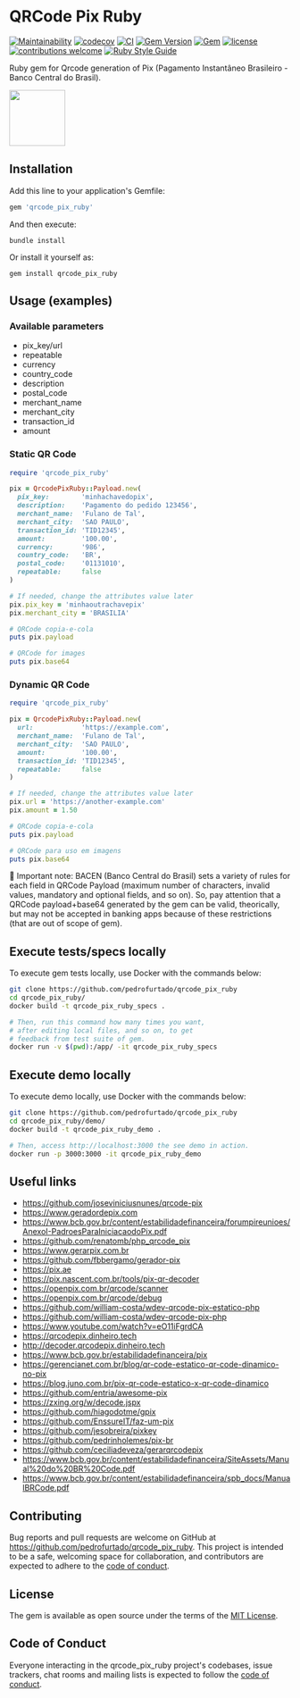 # QRCode Pix Ruby

[![Maintainability](https://api.codeclimate.com/v1/badges/ff1952ca066c27953773/maintainability)](https://codeclimate.com/github/pedrofurtado/qrcode_pix_ruby/maintainability)
[![codecov](https://codecov.io/gh/pedrofurtado/qrcode_pix_ruby/branch/master/graph/badge.svg?token=OK3S19R5CG)](https://codecov.io/gh/pedrofurtado/qrcode_pix_ruby)
[![CI](https://github.com/pedrofurtado/qrcode_pix_ruby/actions/workflows/ci.yml/badge.svg)](https://github.com/pedrofurtado/qrcode_pix_ruby/actions/workflows/ci.yml)
[![Gem Version](https://badge.fury.io/rb/qrcode_pix_ruby.svg)](https://badge.fury.io/rb/qrcode_pix_ruby)
[![Gem](https://img.shields.io/gem/dt/qrcode_pix_ruby.svg)]()
[![license](https://img.shields.io/github/license/pedrofurtado/qrcode_pix_ruby.svg)]()
[![contributions welcome](https://img.shields.io/badge/contributions-welcome-brightgreen.svg?style=flat)](https://github.com/pedrofurtado/qrcode_pix_ruby)
[![Ruby Style Guide](https://img.shields.io/badge/code_style-rubocop-brightgreen.svg)](https://github.com/rubocop/rubocop)

Ruby gem for Qrcode generation of Pix (Pagamento Instantâneo Brasileiro - Banco Central do Brasil).

<img style="max-width: 100%;" src="https://github.com/pedrofurtado/qrcode_pix_ruby/blob/master/pix_logo.png?raw=true" height="100px" />

## Installation

Add this line to your application's Gemfile:

```ruby
gem 'qrcode_pix_ruby'
```

And then execute:

    bundle install

Or install it yourself as:

    gem install qrcode_pix_ruby

## Usage (examples)

### Available parameters

- pix_key/url
- repeatable
- currency
- country_code
- description
- postal_code
- merchant_name
- merchant_city
- transaction_id
- amount

### Static QR Code

```ruby
require 'qrcode_pix_ruby'

pix = QrcodePixRuby::Payload.new(
  pix_key:        'minhachavedopix',
  description:    'Pagamento do pedido 123456',
  merchant_name:  'Fulano de Tal',
  merchant_city:  'SAO PAULO',
  transaction_id: 'TID12345',
  amount:         '100.00',
  currency:       '986',
  country_code:   'BR',
  postal_code:    '01131010',
  repeatable:     false
)

# If needed, change the attributes value later
pix.pix_key = 'minhaoutrachavepix'
pix.merchant_city = 'BRASILIA'

# QRCode copia-e-cola
puts pix.payload

# QRCode for images
puts pix.base64
```

### Dynamic QR Code

```ruby
require 'qrcode_pix_ruby'

pix = QrcodePixRuby::Payload.new(
  url:            'https://example.com',
  merchant_name:  'Fulano de Tal',
  merchant_city:  'SAO PAULO',
  amount:         '100.00',
  transaction_id: 'TID12345',
  repeatable:     false
)

# If needed, change the attributes value later
pix.url = 'https://another-example.com'
pix.amount = 1.50

# QRCode copia-e-cola
puts pix.payload

# QRCode para uso em imagens
puts pix.base64
```

🚨 Important note: BACEN (Banco Central do Brasil) sets a variety of rules for each field in QRCode Payload (maximum number of characters, invalid values, mandatory and optional fields, and so on). So, pay attention that a QRCode payload+base64 generated by the gem can be valid, theorically, but may not be accepted in banking apps because of these restrictions (that are out of scope of gem).

## Execute tests/specs locally

To execute gem tests locally, use Docker with the commands below:

```bash
git clone https://github.com/pedrofurtado/qrcode_pix_ruby
cd qrcode_pix_ruby/
docker build -t qrcode_pix_ruby_specs .

# Then, run this command how many times you want,
# after editing local files, and so on, to get
# feedback from test suite of gem.
docker run -v $(pwd):/app/ -it qrcode_pix_ruby_specs
```

## Execute demo locally

To execute demo locally, use Docker with the commands below:

```bash
git clone https://github.com/pedrofurtado/qrcode_pix_ruby
cd qrcode_pix_ruby/demo/
docker build -t qrcode_pix_ruby_demo .

# Then, access http://localhost:3000 the see demo in action.
docker run -p 3000:3000 -it qrcode_pix_ruby_demo
```

## Useful links

* https://github.com/joseviniciusnunes/qrcode-pix
* https://www.geradordepix.com
* https://www.bcb.gov.br/content/estabilidadefinanceira/forumpireunioes/AnexoI-PadroesParaIniciacaodoPix.pdf
* https://github.com/renatomb/php_qrcode_pix
* https://www.gerarpix.com.br
* https://github.com/fbbergamo/gerador-pix
* https://pix.ae
* https://pix.nascent.com.br/tools/pix-qr-decoder
* https://openpix.com.br/qrcode/scanner
* https://openpix.com.br/qrcode/debug
* https://github.com/william-costa/wdev-qrcode-pix-estatico-php
* https://github.com/william-costa/wdev-qrcode-pix-php
* https://www.youtube.com/watch?v=eO11iFgrdCA
* https://qrcodepix.dinheiro.tech
* http://decoder.qrcodepix.dinheiro.tech
* https://www.bcb.gov.br/estabilidadefinanceira/pix
* https://gerencianet.com.br/blog/qr-code-estatico-qr-code-dinamico-no-pix
* https://blog.juno.com.br/pix-qr-code-estatico-x-qr-code-dinamico
* https://github.com/entria/awesome-pix
* https://zxing.org/w/decode.jspx
* https://github.com/hiagodotme/gpix
* https://github.com/EnssureIT/faz-um-pix
* https://github.com/jesobreira/pixkey
* https://github.com/pedrinholemes/pix-br
* https://github.com/ceciliadeveza/gerarqrcodepix
* https://www.bcb.gov.br/content/estabilidadefinanceira/SiteAssets/Manual%20do%20BR%20Code.pdf
* https://www.bcb.gov.br/content/estabilidadefinanceira/spb_docs/ManualBRCode.pdf

## Contributing

Bug reports and pull requests are welcome on GitHub at https://github.com/pedrofurtado/qrcode_pix_ruby. This project is intended to be a safe, welcoming space for collaboration, and contributors are expected to adhere to the [code of conduct](https://github.com/pedrofurtado/qrcode_pix_ruby/blob/master/CODE_OF_CONDUCT.md).

## License

The gem is available as open source under the terms of the [MIT License](https://opensource.org/licenses/MIT).

## Code of Conduct

Everyone interacting in the qrcode_pix_ruby project's codebases, issue trackers, chat rooms and mailing lists is expected to follow the [code of conduct](https://github.com/pedrofurtado/qrcode_pix_ruby/blob/master/CODE_OF_CONDUCT.md).
